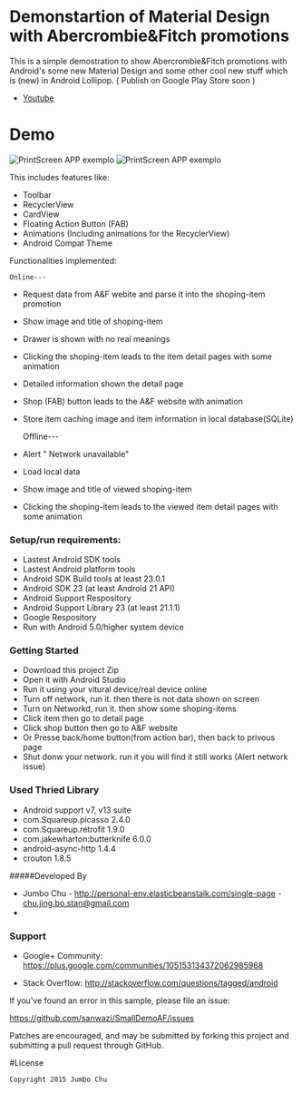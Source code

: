
# Demonstartion of Material Design with Abercrombie&Fitch promotions

This is a simple demostration to show Abercrombie&Fitch promotions with Android's some new Material Design and some other cool new stuff which is (new) in Android Lollipop. ( Publish on Google Play Store soon )

* [Youtube](https://youtu.be/gN7NpyFjwdw)

# Demo

![PrintScreen APP exemplo](https://cloud.githubusercontent.com/assets/9556537/10978104/1f4feb0e-83c3-11e5-8fac-83e1be0fb5c2.png)
![PrintScreen APP exemplo](https://cloud.githubusercontent.com/assets/9556537/10978103/1d0b08e2-83c3-11e5-913b-7c9908e89b6a.png)


This includes features like:
- Toolbar
- RecyclerView
- CardView
- Floating Action Button (FAB)
- Animations (Including animations for the RecyclerView)
- Android Compat Theme

Functionalities implemented:

	Online---
- Request data from A&F webite and parse it into the shoping-item promotion
- Show image and title of shoping-item 
- Drawer is shown with no real meanings
- Clicking the shoping-item leads to the item detail pages with some animation
- Detailed information shown the detail page
- Shop (FAB) button leads to the A&F website with animation
- Store item caching image and item information in local database(SQLite)

	Offline---
- Alert " Network unavailable"
- Load local data
- Show image and title of viewed shoping-item 
- Clicking the shoping-item leads to the viewed item detail pages with some animation

### Setup/run requirements:
- Lastest Android SDK tools 
- Lastest Android platform tools
- Android SDK Build tools at least 23.0.1
- Android SDK 23 (at least Android 21 API)
- Android Support Respository
- Android Support Library 23 (at least 21.1.1)
- Google Respository
- Run with Android 5.0/higher system device

### Getting Started

- Download this project Zip
- Open it with Android Studio
- Run it using your vitural device/real device online
- Turn off network, run it. then there is not data shown on screen
- Turn on Networkd, run it. then show some shoping-items
- Click item then go to detail page
- Click shop button then go to A&F website
- Or Presse back/home button(from action bar), then back to privous page
- Shut donw your network. run it you will find it still works (Alert network issue)

### Used Thried Library

- Android support v7, v13 suite
- com.Squareup.picasso 2.4.0
- com.Squareup.retrofit 1.9.0
- com.jakewharton:butterknife 6.0.0
- android-async-http 1.4.4
- crouton 1.8.5


#####Developed By
* Jumbo Chu - http://personal-env.elasticbeanstalk.com/single-page - <chu.jing.bo.stan@gmail.com>
* 
### Support

- Google+ Community: https://plus.google.com/communities/105153134372062985968

- Stack Overflow: http://stackoverflow.com/questions/tagged/android

If you've found an error in this sample, please file an issue:

https://github.com/sanwazi/SmallDemoAF/issues

Patches are encouraged, and may be submitted by forking this project and
submitting a pull request through GitHub.


#License

    Copyright 2015 Jumbo Chu


